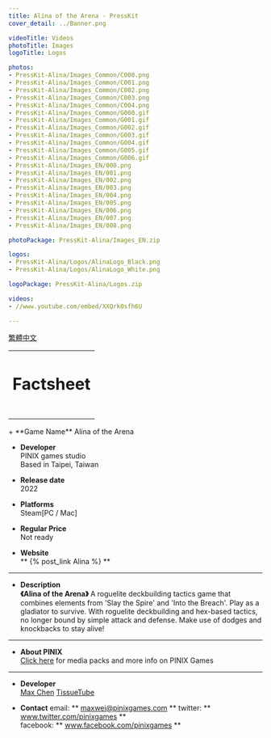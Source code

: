 ```yaml
---
title: Alina of the Arena - PressKit
cover_detail: ../Banner.png

videoTitle: Videos
photoTitle: Images
logoTitle: Logos

photos: 
- PressKit-Alina/Images_Common/C000.png
- PressKit-Alina/Images_Common/C001.png
- PressKit-Alina/Images_Common/C002.png
- PressKit-Alina/Images_Common/C003.png
- PressKit-Alina/Images_Common/C004.png
- PressKit-Alina/Images_Common/G000.gif
- PressKit-Alina/Images_Common/G001.gif
- PressKit-Alina/Images_Common/G002.gif
- PressKit-Alina/Images_Common/G003.gif
- PressKit-Alina/Images_Common/G004.gif
- PressKit-Alina/Images_Common/G005.gif
- PressKit-Alina/Images_Common/G006.gif
- PressKit-Alina/Images_EN/000.png
- PressKit-Alina/Images_EN/001.png
- PressKit-Alina/Images_EN/002.png
- PressKit-Alina/Images_EN/003.png
- PressKit-Alina/Images_EN/004.png
- PressKit-Alina/Images_EN/005.png
- PressKit-Alina/Images_EN/006.png
- PressKit-Alina/Images_EN/007.png
- PressKit-Alina/Images_EN/008.png

photoPackage: PressKit-Alina/Images_EN.zip

logos: 
- PressKit-Alina/Logos/AlinaLogo_Black.png
- PressKit-Alina/Logos/AlinaLogo_White.png

logoPackage: PressKit-Alina/Logos.zip

videos: 
- //www.youtube.com/embed/XXQrk0sfh6U

---
```

<!--統一管理連結-->
[PINIXPressKitLink]: /PressKit-PINIX/en/
[MAXWEIWEB]: https://maxweichen.github.io/
[STEAMLINK]: ..
[APPSTORELINK]: ..
[GOOGLEPLAYLINK]: ..
[TISSUETUBEWEB]: https://www.facebook.com/TissueTubeGames/
<!--統一管理連結-->
<a href="../zh-TW/" class="button small" target=_self>繁體中文</a>
<table><td><h1>Factsheet<h1></td></table>
+ **Game Name**  
Alina of the Arena

+ **Developer**  
PINIX games studio  
Based in Taipei, Taiwan

+ **Release date**  
2022

+ **Platforms**  
Steam[PC / Mac]

+ **Regular Price**  
Not ready

+ **Website**  
** {% post_link Alina %} **

  
---
+ **Description**  
**《Alina of the Arena》**
A roguelite deckbuilding tactics game that combines elements from 'Slay the Spire' and 'Into the Breach'. Play as a gladiator to survive. With roguelite deckbuilding and hex-based tactics, no longer bound by simple attack and defense. Make use of dodges and knockbacks to stay alive!

<!--+ **History**  -->
<!--+ **Features** -->
---
<!--+ **Awards & Recognitio**-->
<!--+ **Reviews**-->
<!--Selected Articles-->
+ **About PINIX**  
[Click here][PINIXPressKitLink] for media packs and more info on PINIX Games

---
+ **Developer**  
[Max Chen][MAXWEIWEB]
[TissueTube][TISSUETUBEWEB]

+ **Contact**
email: ** maxwei@pinixgames.com **
twitter: ** www.twitter.com/pinixgames **  
facebook: ** www.facebook.com/pinixgames **

	